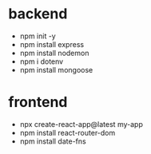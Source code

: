 # backend
- npm init -y
- npm install express
- npm install nodemon
- npm i dotenv
- npm install mongoose


# frontend
- npx create-react-app@latest my-app
- npm install react-router-dom
- npm install date-fns
